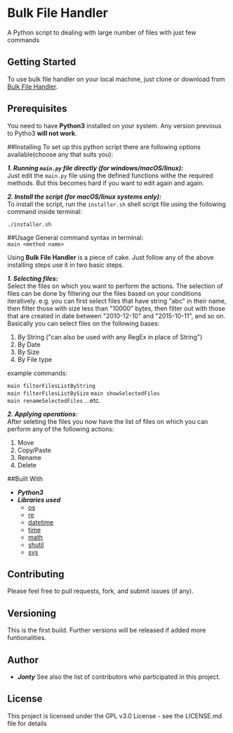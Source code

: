 # Bulk File Handler
A Python script to dealing with large number of files with just few commands

## Getting Started
To use bulk file handler on your local machine, just clone or download from [Bulk File Handler](link "Click here to clone or download").

## Prerequisites
You need to have **Python3** installed on your system. Any version previous to Pytho3 **will not work**.

##Installing
To set up this python script there are following options available(choose any that suits you): 

***1. Running `main.py` file directly (for windows/macOS/linux):***  
Just edit the `main.py` file using the defined functions withe the required methods. But this becomes hard if you want to edit again and again.

***2. Install the script (for macOS/linux systems only):***  
To install the script, run the `installer.sh` shell script file using the following command inside terminal:  

`./installer.sh` 

##Usage
General command syntax in terminal:  
`main <method name>`

Using **Bulk File Handler** is a piece of cake. Just follow any of the above installing steps use it in two basic steps. 

***1. Selecting files:***  
Select the files on which you want to perform the actions. The selection of files can be done by filtering our the files based on your conditions iteratively. e.g. you can first select files that have string "abc" in their name, then filter those with size less than "10000" bytes, then filter out with those that are created in date between "2010-12-10" and "2015-10-11", and so on. Basically you can select files on the following bases:  
1. By String ("can also be used with any RegEx in place of String")
2. By Date
3. By Size
4. By File type

example commands:  

`main filterFilesListByString`  
`main filterFilesListBySize`
`main showSelectedFiles`  
`main renameSelectedFiles`  ...etc.

***2. Applying operations:***  
After seleting the files you now have the list of files on which you can perform any of the following actions:  
1. Move
2. Copy/Paste
3. Rename
4. Delete

##Built With  
- ***Python3***  
- ***Libraries used***  
	- [os](https://docs.python.org/3/library/os.html)  
	- [re](https://docs.python.org/3/howto/regex.html)  
	- [datetime](https://docs.python.org/3/library/datetime.html)  
	- [time](https://docs.python.org/3/library/time.html)  
	- [math](https://docs.python.org/3/library/math.html)  
	- [shutil](https://docs.python.org/3/library/shutil.html)  
	- [sys](https://docs.python.org/3/library/sys.html)  

## Contributing
Please feel free to pull requests, fork, and submit issues (if any).  

## Versioning  
This is the first build. Further versions will be released if added more funtionalities.

## Author  
- ***Jonty***
See also the list of contributors who participated in this project.

## License  
This project is licensed under the GPL v3.0 License - see the LICENSE.md file for details

